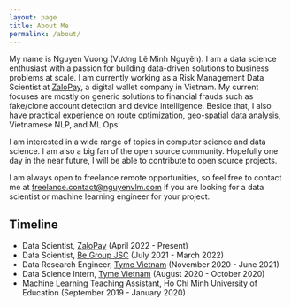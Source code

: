 ```yaml
---
layout: page
title: About Me
permalink: /about/
---
```


My name is Nguyen Vuong (Vương Lê Minh Nguyên). I am a data science enthusiast with a passion for building data-driven solutions to business problems at scale. I am currently working as a Risk Management Data Scientist at [ZaloPay](https://zalopay.vn/), a digital wallet company in Vietnam. My current focuses are mostly on generic solutions to financial frauds such as fake/clone account detection and device intelligence. Beside that, I also have practical experience on route optimization, geo-spatial data analysis, Vietnamese NLP, and ML Ops.

I am interested in a wide range of topics in computer science and data science. I am also a big fan of the open source community. Hopefully one day in the near future, I will be able to contribute to open source projects.

I am always open to freelance remote opportunities, so feel free to contact me at [freelance.contact@nguyenvlm.com](mailto:freelance.contact@nguyenvlm.com) if you are looking for a data scientist or machine learning engineer for your project.

## Timeline

- Data Scientist, [ZaloPay](https://zalopay.vn/) (April 2022 - Present)
- Data Scientist, [Be Group JSC](https://www.be.com.vn/en/) (July 2021 - March 2022)
- Data Research Engineer, [Tyme Vietnam](https://www.tyme.com/) (November 2020 - June 2021)
- Data Science Intern, [Tyme Vietnam](https://www.tyme.com/) (August 2020 - October 2020)
- Machine Learning Teaching Assistant, Ho Chi Minh University of Education (September 2019 - January 2020)

